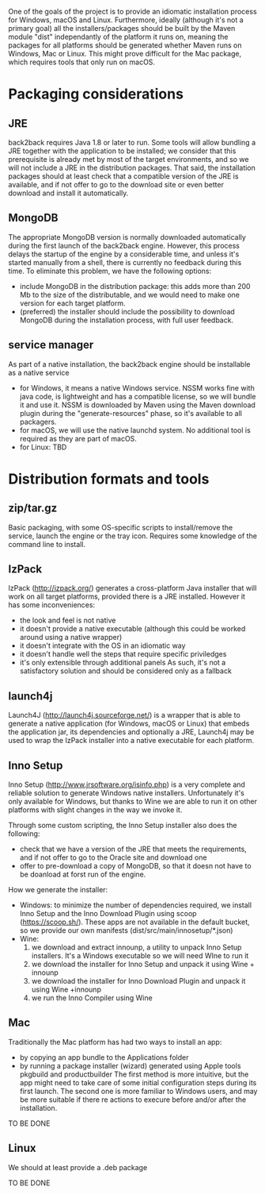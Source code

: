 
One of the goals of the project is to provide an idiomatic installation process for Windows, macOS and Linux. Furthermore, 
ideally (although it's not a primary goal) all the installers/packages should be built by the Maven module "dist" 
independantly of the platform it runs on, meaning the packages for all platforms should be generated whether Maven runs 
on Windows, Mac or Linux. This might prove difficult for the Mac package, which requires tools that only run on macOS.

Packaging considerations
========================

JRE
---
back2back requires Java 1.8 or later to run. Some tools will allow bundling a JRE together with the application to be 
installed; we consider that this prerequisite is already met by most of the target environments, and so we will not
include a JRE in the distribution packages. That said, the installation packages should at least check that a compatible 
version of the JRE is available, and if not offer to go to the download site or even better download and install it 
automatically.

MongoDB
-------
The appropriate MongoDB version is normally downloaded automatically during the first launch of the back2back engine. 
However, this process delays the startup of the engine by a considerable time, and unless it's started manually from a 
shell, there is currently no feedback during this time.
To eliminate this problem, we have the following options:
* include MongoDB in the distribution package: this adds more than 200 Mb to the size of the distributable, and we 
would need to make one version for each target platform. 
* (preferred) the installer should include the possibility to download MongoDB during the installation
process, with full user feedback.    

service manager
---------------
As part of a native installation, the back2back engine should be installable as a native service
* for Windows, it means a native Windows service. NSSM works fine with java code, is lightweight and has a compatible 
license, so we will bundle it and use it. NSSM is downloaded by Maven using the Maven download plugin during the 
"generate-resources" phase, so it's available to all packagers. 
* for macOS, we will use the native launchd system. No additional tool is required as they are part of macOS.
* for Linux: TBD  

Distribution formats and tools
==============================

zip/tar.gz
----------
Basic packaging, with some OS-specific scripts to install/remove the service, launch the engine or the tray icon.
Requires some knowledge of the command line to install.


IzPack
------
IzPack (http://izpack.org/) generates a cross-platform Java installer that will work on all target platforms, provided
there is a JRE installed. However it has some inconveniences:
* the look and feel is not native  
* it doesn't provide a native executable (although this could be worked around using a native wrapper)
* it doesn't integrate with the OS in an idiomatic way
* it doesn't handle well the steps that require specific priviledges
* it's only extensible through additional panels
As such, it's not a satisfactory solution and should be considered only as a fallback

launch4j
--------
Launch4J (http://launch4j.sourceforge.net/) is a wrapper that is able to generate a native application (for Windows, macOS
or Linux) that embeds the application jar, its dependencies and optionally a JRE, 
Launch4j may be used to wrap the IzPack installer into a native executable for each platform.


Inno Setup
----------
Inno Setup (http://www.jrsoftware.org/isinfo.php) is a very complete and reliable solution to generate Windows native 
installers. Unfortunately it's only available for Windows, but thanks to Wine we are able to run it on other platforms
with slight changes in the way we invoke it.

Through some custom scripting, the Inno Setup installer also does the following:
* check that we have a version of the JRE that meets the requirements, and if not offer to go to the Oracle site and 
download one
* offer to pre-download a copy of MongoDB, so that it doesn not have to be doanload at forst run of the engine.

How we generate the installer:
* Windows: to minimize the number of dependencies required, we install Inno Setup and the Inno Download Plugin using
scoop (https://scoop.sh/). These apps are not available in the default bucket, so we provide our own manifests 
(dist/src/main/innosetup/*.json)
* Wine: 
    1) we download and extract innounp, a utility to unpack Inno Setup installers. It's a Windows executable so we will 
    need WIne to run it
    2) we download the installer for Inno Setup and unpack it using Wine + innounp
    3) we download the installer for Inno Download Plugin and unpack it using Wine +innounp
    4) we run the Inno Compiler using Wine
    
Mac
---
Traditionally the Mac platform has had two ways to install an app:
* by copying an app bundle to the Applications folder
* by running a package installer (wizard) generated using Apple tools pkgbuild and productbuilder
The first method is more intuitive, but the app might need to take care of some initial configuration steps during its
first launch. The second one is more familiar to Windows users, and may be more suitable if there re actions to execure 
before and/or after the installation.

TO BE DONE

Linux
-----
We should at least provide a .deb package

TO BE DONE

  
 